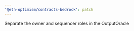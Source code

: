```yaml
---
'@eth-optimism/contracts-bedrock': patch
---
```


Separate the owner and sequencer roles in the OutputOracle
